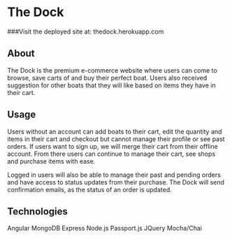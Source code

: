 # The Dock

###Visit the deployed site at: thedock.herokuapp.com	

## About 

The Dock is the premium e-commerce website where users can come to browse, save carts of and buy their perfect boat.
Users also received suggestion for other boats that they will like based on items they have in their cart.

## Usage

Users without an account can add boats to their cart, edit the quantity and items in their cart and checkout but cannot manage their profile or see past orders. If users want to sign up, we will merge their cart from their offline account. From there users can continue to manage their cart, see shops and purchase items with ease.

Logged in users will also be able to manage their past and pending orders and have access to status updates from their purchase. The Dock will send confirmation emails, as the status of an order is updated.

## Technologies

Angular
MongoDB
Express
Node.js
Passport.js
JQuery
Mocha/Chai


